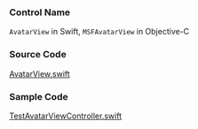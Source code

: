 ### Control Name

`AvatarView` in Swift, `MSFAvatarView` in Objective-C

### Source Code

[AvatarView.swift](https://github.com/microsoft/fluentui-apple/blob/master/macos/FluentUI/AvatarView.swift)

### Sample Code

[TestAvatarViewController.swift](https://github.com/microsoft/fluentui-apple/blob/master/macos/FluentUITestApp/TestAvatarViewController.swift)
